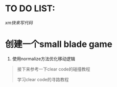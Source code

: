# TO DO LIST: 

*xm快来写代码*

# 创建一个small blade game
1. 使用normalize方法优化移动逻辑

> 接下来参考一下clear code的碰撞教程
> 
> 学习clear code的寻路教程